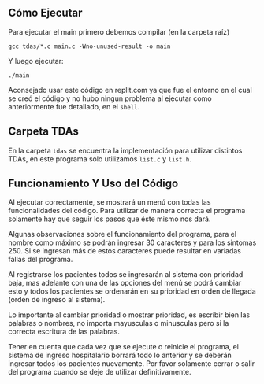 ## Cómo Ejecutar
Para ejecutar el main primero debemos compilar (en la carpeta raíz)
````
gcc tdas/*.c main.c -Wno-unused-result -o main
````

Y luego ejecutar:
````
./main
````

Aconsejado usar este código en replit.com ya que fue el entorno en el cual se creó el código y no hubo ningun problema al ejecutar como anteriormente fue detallado, en el `shell`.

## Carpeta TDAs
En la carpeta `tdas` se encuentra la implementación para utilizar distintos TDAs, en este programa solo utilizamos `list.c` y `list.h`.

## Funcionamiento Y Uso del Código
Al ejecutar correctamente, se mostrará un menú con todas las funcionalidades del código. Para utilizar de manera correcta el programa solamente hay que seguir los pasos que éste mismo nos dará.

Algunas observaciones sobre el funcionamiento del programa, para el nombre como máximo se podrán ingresar 30 caracteres y para los sintomas 250. Si se ingresan más de estos caracteres puede resultar en variadas fallas del programa.

Al registrarse los pacientes todos se ingresarán al sistema con prioridad baja, mas adelante con una de las opciones del menú se podrá cambiar esto y todos los pacientes se ordenarán en su prioridad en orden de llegada (orden de ingreso al sistema).

Lo importante al cambiar prioridad o mostrar prioridad, es escribir bien las palabras o nombres, no importa mayusculas o minusculas pero si la correcta escritura de las palabras.

Tener en cuenta que cada vez que se ejecute o reinicie el programa, el sistema de ingreso hospitalario borrará todo lo anterior y se deberán ingresar todos los pacientes nuevamente. Por favor solamente cerrar o salir del programa cuando se deje de utilizar definitivamente.